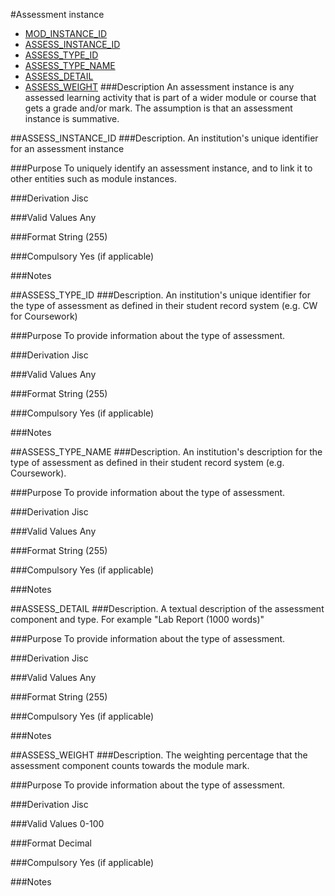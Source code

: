#Assessment instance
* [MOD_INSTANCE_ID](module_instance.md#mod_instance_id)
* [ASSESS_INSTANCE_ID](#assess_instance_id)
* [ASSESS_TYPE_ID](#assess_type_id)
* [ASSESS_TYPE_NAME](#assess_type_name)
* [ASSESS_DETAIL](#assess_detail)
* [ASSESS_WEIGHT](#assess_weight)
###Description
An assessment instance is any assessed learning activity that is part of a wider module or course that gets a grade and/or mark. The assumption is that an assessment instance is summative.

##ASSESS_INSTANCE_ID
###Description.
An institution's unique identifier for an assessment instance

###Purpose
To uniquely identify an assessment instance, and to link it to other entities such as module instances.

###Derivation
Jisc

###Valid Values
Any

###Format
String (255)

###Compulsory
Yes (if applicable)

###Notes


##ASSESS_TYPE_ID
###Description.
An institution's unique identifier for the type of assessment as defined in their student record system (e.g. CW for Coursework)

###Purpose
To provide information about the type of assessment.

###Derivation
Jisc

###Valid Values
Any

###Format
String (255)

###Compulsory
Yes (if applicable)

###Notes


##ASSESS_TYPE_NAME
###Description.
An institution's description for the type of assessment as defined in their student record system (e.g. Coursework).

###Purpose
To provide information about the type of assessment.

###Derivation
Jisc

###Valid Values
Any

###Format
String (255)

###Compulsory
Yes (if applicable)

###Notes


##ASSESS_DETAIL
###Description.
A textual description of the assessment component and type. For example "Lab Report (1000 words)"

###Purpose
To provide information about the type of assessment.

###Derivation
Jisc

###Valid Values
Any

###Format
String (255)

###Compulsory
Yes (if applicable)

###Notes

##ASSESS_WEIGHT
###Description.
The weighting percentage that the assessment component counts towards the module mark.

###Purpose
To provide information about the type of assessment.

###Derivation
Jisc

###Valid Values
0-100

###Format
Decimal

###Compulsory
Yes (if applicable)

###Notes